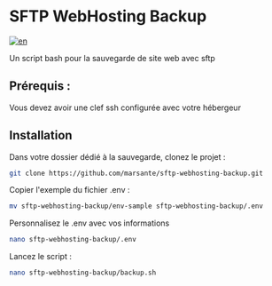 
# SFTP WebHosting Backup
[![en](https://img.shields.io/badge/lang-en-red.svg)](https://github.com/marsante/sftp-webhosting-backup/blob/main/README.md)

Un script bash pour la sauvegarde de site web avec sftp

## Prérequis :
Vous devez avoir une clef ssh configurée avec votre hébergeur

## Installation

Dans votre dossier dédié à la sauvegarde, clonez le projet :

```bash
git clone https://github.com/marsante/sftp-webhosting-backup.git
```

Copier l'exemple du fichier .env :

```bash
mv sftp-webhosting-backup/env-sample sftp-webhosting-backup/.env
```
Personnalisez le .env avec vos informations

```bash
nano sftp-webhosting-backup/.env
```

Lancez le script :

```bash
nano sftp-webhosting-backup/backup.sh
```
